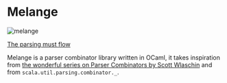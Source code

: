 # Melange

![melange](img/melange.jpeg|500)

[The parsing must flow](https://fictionhorizon.com/the-meaning-of-dunes-the-spice-must-flow-quote/)

Melange is a parser combinator library written in OCaml, it takes inspiration from [the wonderful series on Parser Combinators by Scott Wlaschin](https://swlaschin.gitbooks.io/fsharpforfunandprofit/content/posts/understanding-parser-combinators.html) and from `scala.util.parsing.combinator._`.
